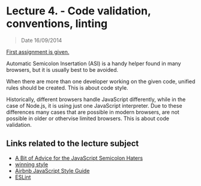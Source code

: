 # Lecture 4. - Code validation, conventions, linting

> Date 16/09/2014

[First assignment is given.](../assignments/2014-09-16.md)


Automatic Semicolon Insertation (ASI) is a handy helper found in many browsers,
but it is usually best to be avoided.

When there are more than one developer working on the given code, unified rules should be created. This is about code style.

Historically, different browsers handle JavaScript differently, while in the case of Node.js, it is using just one JavaScript interpreter. Due to these differences many cases that are possible in modern browsers, are not possible in older or othervise limited browsers. This is about code validation.

## Links related to the lecture subject

* [A Bit of Advice for the JavaScript Semicolon Haters](http://benalman.com/news/2013/01/advice-javascript-semicolon-haters/ "A Bit of Advice for the JavaScript Semicolon Haters")
* [winning style](https://github.com/Seravo/js-winning-style "JavaScript, the winning style")
* [Airbnb JavaScript Style Guide](https://github.com/airbnb/javascript "Airbnb JavaScript Style Guide - A mostly reasonable approach to JavaScript")
* [ESLint](http://eslint.org/ "ESLint")

